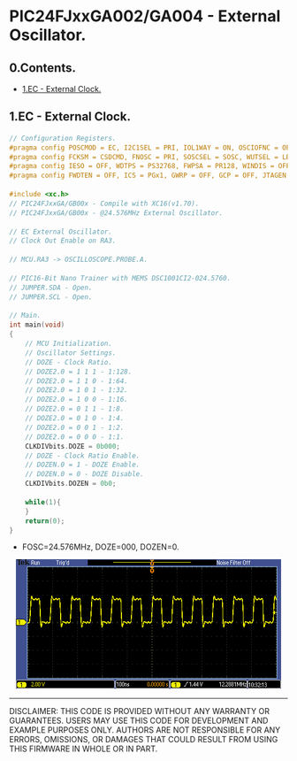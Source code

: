 # PIC24FJxxGA002/GA004 - External Oscillator.

## 0.Contents.

- [1.EC - External Clock.](./extosc.md#1ec---external-clock)

## 1.EC - External Clock.

```c
// Configuration Registers.
#pragma config POSCMOD = EC, I2C1SEL = PRI, IOL1WAY = ON, OSCIOFNC = OFF
#pragma config FCKSM = CSDCMD, FNOSC = PRI, SOSCSEL = SOSC, WUTSEL = LEG
#pragma config IESO = OFF, WDTPS = PS32768, FWPSA = PR128, WINDIS = OFF
#pragma config FWDTEN = OFF, ICS = PGx1, GWRP = OFF, GCP = OFF, JTAGEN = OFF

#include <xc.h>
// PIC24FJxxGA/GB00x - Compile with XC16(v1.70).
// PIC24FJxxGA/GB00x - @24.576MHz External Oscillator.

// EC External Oscillator.
// Clock Out Enable on RA3.

// MCU.RA3 -> OSCILLOSCOPE.PROBE.A.

// PIC16-Bit Nano Trainer with MEMS DSC1001CI2-024.5760.
// JUMPER.SDA - Open.
// JUMPER.SCL - Open.

// Main.
int main(void)
{
    // MCU Initialization.
    // Oscillator Settings.
    // DOZE - Clock Ratio.
    // DOZE2.0 = 1 1 1 - 1:128.
    // DOZE2.0 = 1 1 0 - 1:64.
    // DOZE2.0 = 1 0 1 - 1:32.
    // DOZE2.0 = 1 0 0 - 1:16.
    // DOZE2.0 = 0 1 1 - 1:8.
    // DOZE2.0 = 0 1 0 - 1:4.
    // DOZE2.0 = 0 0 1 - 1:2.
    // DOZE2.0 = 0 0 0 - 1:1.
    CLKDIVbits.DOZE = 0b000;
    // DOZE - Clock Ratio Enable.
    // DOZEN.0 = 1 - DOZE Enable.
    // DOZEN.0 = 0 - DOZE Disable.
    CLKDIVbits.DOZEN = 0b0;

    while(1){
    }
    return(0);
}
```

- FOSC=24.576MHz, DOZE=000, DOZEN=0.

<p align="center"><img alt=="EC" src="./pics/ec.png"></p>

---
DISCLAIMER: THIS CODE IS PROVIDED WITHOUT ANY WARRANTY OR GUARANTEES.
USERS MAY USE THIS CODE FOR DEVELOPMENT AND EXAMPLE PURPOSES ONLY.
AUTHORS ARE NOT RESPONSIBLE FOR ANY ERRORS, OMISSIONS, OR DAMAGES THAT COULD
RESULT FROM USING THIS FIRMWARE IN WHOLE OR IN PART.
